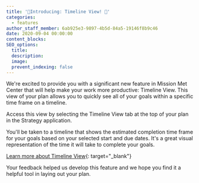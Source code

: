 ```yaml
---
title: '🎉Introducing: Timeline View! 🎉'
categories:
  - features
author_staff_member: 6ab925e3-9897-4b5d-84a5-19146f8b9c46
date: 2020-09-04 00:00:00
content_blocks:
SEO_options:
  title:
  description:
  image:
  prevent_indexing: false
---
```

We're excited to provide you with a significant new feature in Mission Met Center that will help make your work more productive: Timeline View. This view of your plan allows you to quickly see all of your goals within a specific time frame on a timeline.

Access this view by selecting the Timeline View tab at the top of your plan in the Strategy application.

You'll be taken to a timeline that shows the estimated completion time frame for your goals based on your selected start and due dates. It's a great visual representation of the time it will take to complete your goals.&nbsp;

[Learn more about Timeline View](https://help.missionmet.com/article/89-timeline-view){: target="_blank"}

Your feedback helped us develop this feature and we hope you find it a helpful tool in laying out your plan.